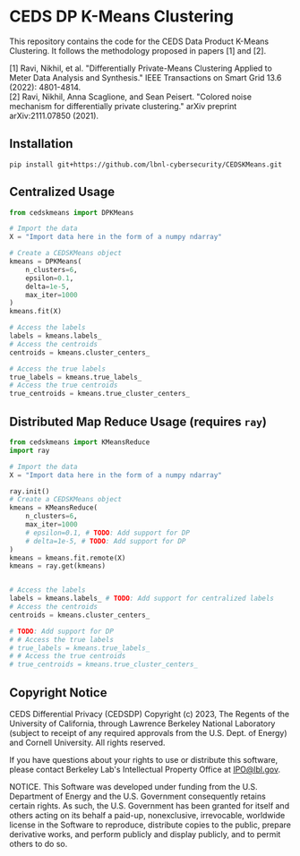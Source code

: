 # CEDS DP K-Means Clustering

This repository contains the code for the CEDS Data Product K-Means Clustering. It follows the methodology proposed in papers [1] and [2].

[1] Ravi, Nikhil, et al. "Differentially Private-Means Clustering Applied to Meter Data Analysis and Synthesis." IEEE Transactions on Smart Grid 13.6 (2022): 4801-4814.  
[2] Ravi, Nikhil, Anna Scaglione, and Sean Peisert. "Colored noise mechanism for differentially private clustering." arXiv preprint arXiv:2111.07850 (2021).

## Installation
```shell
pip install git+https://github.com/lbnl-cybersecurity/CEDSKMeans.git
```

## Centralized Usage
```python
from cedskmeans import DPKMeans

# Import the data
X = "Import data here in the form of a numpy ndarray"

# Create a CEDSKMeans object
kmeans = DPKMeans(
    n_clusters=6,
    epsilon=0.1,
    delta=1e-5,
    max_iter=1000
)
kmeans.fit(X)

# Access the labels
labels = kmeans.labels_
# Access the centroids
centroids = kmeans.cluster_centers_

# Access the true labels
true_labels = kmeans.true_labels_
# Access the true centroids
true_centroids = kmeans.true_cluster_centers_
```

## Distributed Map Reduce Usage (requires `ray`)
```python
from cedskmeans import KMeansReduce
import ray

# Import the data
X = "Import data here in the form of a numpy ndarray"

ray.init()
# Create a CEDSKMeans object
kmeans = KMeansReduce(
    n_clusters=6,
    max_iter=1000
    # epsilon=0.1, # TODO: Add support for DP
    # delta=1e-5, # TODO: Add support for DP
)
kmeans = kmeans.fit.remote(X)
kmeans = ray.get(kmeans)


# Access the labels
labels = kmeans.labels_ # TODO: Add support for centralized labels
# Access the centroids
centroids = kmeans.cluster_centers_

# TODO: Add support for DP
# # Access the true labels
# true_labels = kmeans.true_labels_
# # Access the true centroids
# true_centroids = kmeans.true_cluster_centers_
```

## Copyright Notice

CEDS Differential Privacy (CEDSDP) Copyright (c) 2023, The Regents of the University of California, through Lawrence Berkeley National Laboratory (subject to receipt of any required approvals from the U.S. Dept. of Energy) and Cornell University. All rights reserved.

If you have questions about your rights to use or distribute this software, please contact Berkeley Lab's Intellectual Property Office at IPO@lbl.gov.

NOTICE.  This Software was developed under funding from the U.S. Department of Energy and the U.S. Government consequently retains certain rights.  As such, the U.S. Government has been granted for itself and others acting on its behalf a paid-up, nonexclusive, irrevocable, worldwide license in the Software to reproduce, distribute copies to the public, prepare derivative works, and perform publicly and display publicly, and to permit others to do so.